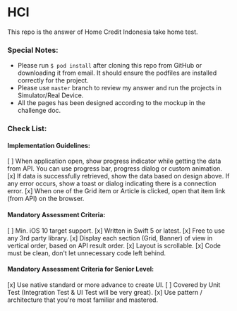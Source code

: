 # HCI
This repo is the answer of Home Credit Indonesia take home test.

### Special Notes:
- Please run `$ pod install` after cloning this repo from GitHub or downloading it from email. It should ensure the podfiles are installed correctly for the project.
- Please use `master` branch to review my answer and run the projects in Simulator/Real Device.
- All the pages has been designed according to the mockup in the challenge doc.

### Check List:
#### Implementation Guidelines:
[ ] When application open, show progress indicator while getting the data from API. You can use progress bar, progress dialog or custom animation.
[x] If data is successfully retrieved, show the data based on design above. If any error occurs, show a toast or dialog indicating there is a connection error.
[x] When one of the Grid item or Article is clicked, open that item link (from API) on the browser.
#### Mandatory Assessment Criteria:
[ ] Min. iOS 10 target support.
[x] Written in Swift 5 or latest.
[x] Free to use any 3rd party library.
[x] Display each section (Grid, Banner) of view in vertical order, based on API result order.
[x] Layout is scrollable.
[x] Code must be clean, don't let unnecessary code left behind.
#### Mandatory Assessment Criteria for Senior Level:
[x] Use native standard or more advance to create UI.
[ ] Covered by Unit Test (Integration Test & UI Test will be very great).
[x] Use pattern / architecture that you're most familiar and mastered.
